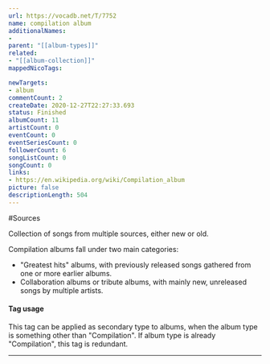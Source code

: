 ```yaml
---
url: https://vocadb.net/T/7752
name: compilation album
additionalNames: 
- 
parent: "[[album-types]]"
related:
- "[[album-collection]]"
mappedNicoTags:

newTargets:
- album
commentCount: 2
createDate: 2020-12-27T22:27:33.693
status: Finished
albumCount: 11
artistCount: 0
eventCount: 0
eventSeriesCount: 0
followerCount: 6
songListCount: 0
songCount: 0
links: 
- https://en.wikipedia.org/wiki/Compilation_album
picture: false
descriptionLength: 504
---
```


#Sources

Collection of songs from multiple sources, either new or old. 

Compilation albums fall under two main categories:

* "Greatest hits" albums, with previously released songs gathered from one or more earlier albums. 
* Collaboration albums or tribute albums, with mainly new, unreleased songs by multiple artists.

#### Tag usage

This tag can be applied as secondary type to albums, when the album type is something other than "Compilation". If album type is already "Compilation", this tag is redundant.

---

